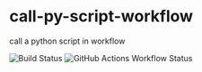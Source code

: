 # call-py-script-workflow
call a python script in workflow

![Build Status](https://github.com/mm808/call-py-script-workflow/.github/workflows/action.yml/badge.svg)
![GitHub Actions Workflow Status](https://img.shields.io/github/actions/workflow/status/:mm808/:call-py-script-workflow/:.github/workflows/action.yml)


